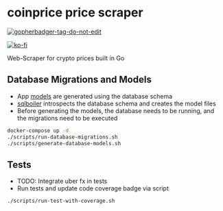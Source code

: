 # coinprice price scraper
<a href='https://github.com/jpoles1/gopherbadger' target='_blank'>![gopherbadger-tag-do-not-edit](https://img.shields.io/badge/Go%20Coverage-68%25-brightgreen.svg?longCache=true&style=flat)</a>

[![ko-fi](https://ko-fi.com/img/githubbutton_sm.svg)](https://ko-fi.com/X8X71S1S7)

Web-Scraper for crypto prices built in Go

## Database Migrations and Models
- App [models](./main/models/generated) are generated using the database schema
- [sqlboiler](https://github.com/volatiletech/sqlboiler) introspects the database schema and creates the model files
- Before generating the models, the database needs to be running, and the migrations need to be executed
```bash
docker-compose up -d 
./scripts/run-database-migrations.sh
./scripts/generate-database-models.sh
```

## Tests
- TODO: Integrate uber fx in tests
- Run tests and update code coverage badge via script
```bash
./scripts/run-test-with-coverage.sh
```
